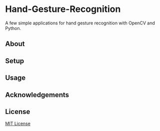 # Hand-Gesture-Recognition
A few simple applications for hand gesture recognition with OpenCV and Python. 

## About

## Setup

## Usage

## Acknowledgements


## License

[MIT License](../blob/master/LICENSE)
